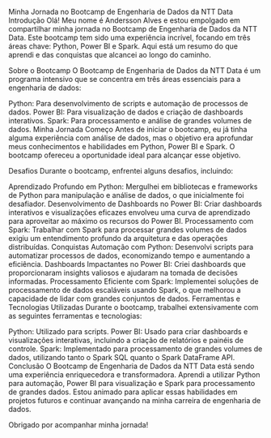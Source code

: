 Minha Jornada no Bootcamp de Engenharia de Dados da NTT Data
Introdução
Olá! Meu nome é Andersson Alves e estou empolgado em compartilhar minha jornada no Bootcamp de Engenharia de Dados da NTT Data. Este bootcamp tem sido uma experiência incrível, focando em três áreas chave: Python, Power BI e Spark. Aqui está um resumo do que aprendi e das conquistas que alcancei ao longo do caminho.

Sobre o Bootcamp
O Bootcamp de Engenharia de Dados da NTT Data é um programa intensivo que se concentra em três áreas essenciais para a engenharia de dados:

Python: Para desenvolvimento de scripts e automação de processos de dados.
Power BI: Para visualização de dados e criação de dashboards interativos.
Spark: Para processamento e análise de grandes volumes de dados.
Minha Jornada
Começo
Antes de iniciar o bootcamp, eu já tinha alguma experiência com análise de dados, mas o objetivo era aprofundar meus conhecimentos e habilidades em Python, Power BI e Spark. O bootcamp ofereceu a oportunidade ideal para alcançar esse objetivo.

Desafios
Durante o bootcamp, enfrentei alguns desafios, incluindo:

Aprendizado Profundo em Python: Mergulhei em bibliotecas e frameworks de Python para manipulação e análise de dados, o que inicialmente foi desafiador.
Desenvolvimento de Dashboards no Power BI: Criar dashboards interativos e visualizações eficazes envolveu uma curva de aprendizado para aproveitar ao máximo os recursos do Power BI.
Processamento com Spark: Trabalhar com Spark para processar grandes volumes de dados exigiu um entendimento profundo da arquitetura e das operações distribuídas.
Conquistas
Automação com Python: Desenvolvi scripts para automatizar processos de dados, economizando tempo e aumentando a eficiência.
Dashboards Impactantes no Power BI: Criei dashboards que proporcionaram insights valiosos e ajudaram na tomada de decisões informadas.
Processamento Eficiente com Spark: Implementei soluções de processamento de dados escaláveis usando Spark, o que melhorou a capacidade de lidar com grandes conjuntos de dados.
Ferramentas e Tecnologias Utilizadas
Durante o bootcamp, trabalhei extensivamente com as seguintes ferramentas e tecnologias:

Python: Utilizado para scripts.
Power BI: Usado para criar dashboards e visualizações interativas, incluindo a criação de relatórios e painéis de controle.
Spark: Implementado para processamento de grandes volumes de dados, utilizando tanto o Spark SQL quanto o Spark DataFrame API.
Conclusão
O Bootcamp de Engenharia de Dados da NTT Data está sendo uma experiência enriquecedora e transformadora. Aprendi a utilizar Python para automação, Power BI para visualização e Spark para processamento de grandes dados. Estou animado para aplicar essas habilidades em projetos futuros e continuar avançando na minha carreira de engenharia de dados.

Obrigado por acompanhar minha jornada!
